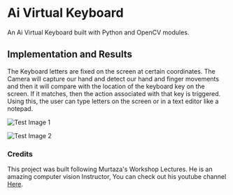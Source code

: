 # Ai Virtual Keyboard

An Ai Virtual Keyboard built with Python and OpenCV modules. 

## Implementation and Results

The Keyboard letters are fixed on the screen at certain coordinates. The Camera will capture our hand and detect our hand and finger movements and then it will compare with 
the location of the keyboard key on the screen. If it matches, then the action associated with that key is triggered. Using this, the user can type letters on the screen or
in a text editor like a notepad. 

![Test Image 1](https://i.ibb.co/zhPtgYH/Ai-Virtual-Keyboard.jpg)

![Test Image 2](https://i.ibb.co/Jj9Wsts/test-image-2.jpg)

### Credits

This project was built following Murtaza's Workshop Lectures. He is an amazing computer vision Instructor,
You can check out his youtube channel [Here](https://www.youtube.com/c/MurtazasWorkshopRoboticsandAI).

